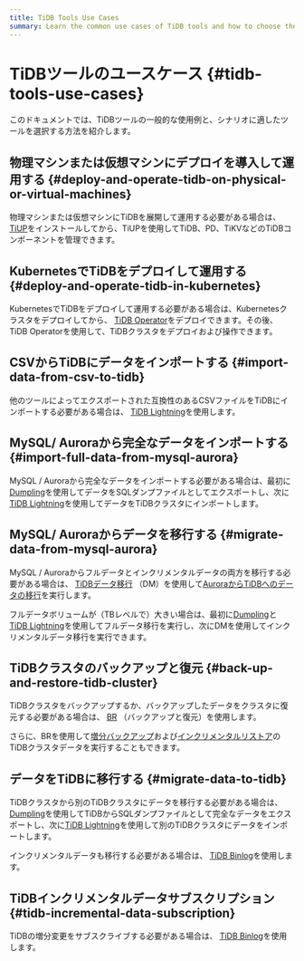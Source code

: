 ```yaml
---
title: TiDB Tools Use Cases
summary: Learn the common use cases of TiDB tools and how to choose the tools.
---
```


# TiDBツールのユースケース {#tidb-tools-use-cases}

このドキュメントでは、TiDBツールの一般的な使用例と、シナリオに適したツールを選択する方法を紹介します。

## 物理マシンまたは仮想マシンにデプロイを導入して運用する {#deploy-and-operate-tidb-on-physical-or-virtual-machines}

物理マシンまたは仮想マシンにTiDBを展開して運用する必要がある場合は、 [TiUP](/tiup/tiup-overview.md)をインストールしてから、TiUPを使用してTiDB、PD、TiKVなどのTiDBコンポーネントを管理できます。

## KubernetesでTiDBをデプロイして運用する {#deploy-and-operate-tidb-in-kubernetes}

KubernetesでTiDBをデプロイして運用する必要がある場合は、Kubernetesクラスタをデプロイしてから、 [TiDB Operator](https://docs.pingcap.com/tidb-in-kubernetes/stable)をデプロイできます。その後、 TiDB Operatorを使用して、TiDBクラスタをデプロイおよび操作できます。

## CSVからTiDBにデータをインポートする {#import-data-from-csv-to-tidb}

他のツールによってエクスポートされた互換性のあるCSVファイルをTiDBにインポートする必要がある場合は、 [TiDB Lightning](/tidb-lightning/migrate-from-csv-using-tidb-lightning.md)を使用します。

## MySQL/ Auroraから完全なデータをインポートする {#import-full-data-from-mysql-aurora}

MySQL / Auroraから完全なデータをインポートする必要がある場合は、最初に[Dumpling](/dumpling-overview.md)を使用してデータをSQLダンプファイルとしてエクスポートし、次に[TiDB Lightning](/tidb-lightning/tidb-lightning-overview.md)を使用してデータをTiDBクラスタにインポートします。

## MySQL/ Auroraからデータを移行する {#migrate-data-from-mysql-aurora}

MySQL / Auroraからフルデータとインクリメンタルデータの両方を移行する必要がある場合は、 [TiDBデータ移行](/dm/dm-overview.md) （DM）を使用して[AuroraからTiDBへのデータの移行](/migrate-aurora-to-tidb.md)を実行します。

フルデータボリュームが（TBレベルで）大きい場合は、最初に[Dumpling](/dumpling-overview.md)と[TiDB Lightning](/tidb-lightning/tidb-lightning-overview.md)を使用してフルデータ移行を実行し、次にDMを使用してインクリメンタルデータ移行を実行できます。

## TiDBクラスタのバックアップと復元 {#back-up-and-restore-tidb-cluster}

TiDBクラスタをバックアップするか、バックアップしたデータをクラスタに復元する必要がある場合は、 [BR](/br/backup-and-restore-overview.md) （バックアップと復元）を使用します。

さらに、BRを使用して[増分バックアップ](/br/br-usage-backup.md#back-up-incremental-data)および[インクリメンタルリストア](/br/br-usage-restore.md#restore-incremental-data)のTiDBクラスタデータを実行することもできます。

## データをTiDBに移行する {#migrate-data-to-tidb}

TiDBクラスタから別のTiDBクラスタにデータを移行する必要がある場合は、 [Dumpling](/dumpling-overview.md)を使用してTiDBからSQLダンプファイルとして完全なデータをエクスポートし、次に[TiDB Lightning](/tidb-lightning/tidb-lightning-overview.md)を使用して別のTiDBクラスタにデータをインポートします。

インクリメンタルデータも移行する必要がある場合は、 [TiDB Binlog](/tidb-binlog/tidb-binlog-overview.md)を使用します。

## TiDBインクリメンタルデータサブスクリプション {#tidb-incremental-data-subscription}

TiDBの増分変更をサブスクライブする必要がある場合は、 [TiDB Binlog](/tidb-binlog/binlog-consumer-client.md)を使用します。
